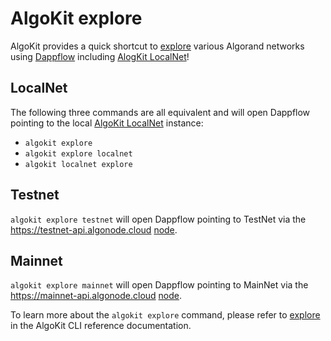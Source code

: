 # AlgoKit explore

AlgoKit provides a quick shortcut to [explore](../cli/index.md#explore) various Algorand networks using [Dappflow](https://app.dappflow.org/) including [AlogKit LocalNet](./localnet.md)!

## LocalNet

The following three commands are all equivalent and will open Dappflow pointing to the local [AlgoKit LocalNet](./localnet.md) instance:

- `algokit explore`
- `algokit explore localnet`
- `algokit localnet explore`

## Testnet

`algokit explore testnet` will open Dappflow pointing to TestNet via the <https://testnet-api.algonode.cloud> [node](https://algonode.io/api/).

## Mainnet

`algokit explore mainnet` will open Dappflow pointing to MainNet via the <https://mainnet-api.algonode.cloud> [node](https://algonode.io/api/).

To learn more about the `algokit explore` command, please refer to [explore](../cli/index.md#explore) in the AlgoKit CLI reference documentation.
